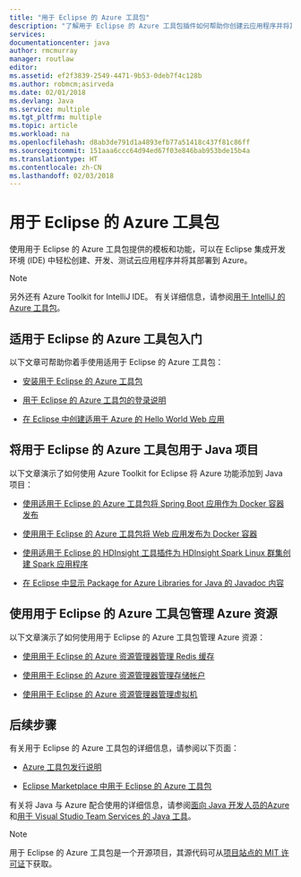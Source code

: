 ```yaml
---
title: "用于 Eclipse 的 Azure 工具包"
description: "了解用于 Eclipse 的 Azure 工具包插件如何帮助你创建云应用程序并将其部署到 Azure。"
services: 
documentationcenter: java
author: rmcmurray
manager: routlaw
editor: 
ms.assetid: ef2f3839-2549-4471-9b53-0deb7f4c128b
ms.author: robmcm;asirveda
ms.date: 02/01/2018
ms.devlang: Java
ms.service: multiple
ms.tgt_pltfrm: multiple
ms.topic: article
ms.workload: na
ms.openlocfilehash: d8ab3de791d1a4893efb77a51418c437f81c86ff
ms.sourcegitcommit: 151aaa6ccc64d94ed67f03e846bab953bde15b4a
ms.translationtype: HT
ms.contentlocale: zh-CN
ms.lasthandoff: 02/03/2018
---
```

# <a name="azure-toolkit-for-eclipse"></a>用于 Eclipse 的 Azure 工具包

使用用于 Eclipse 的 Azure 工具包提供的模板和功能，可以在 Eclipse 集成开发环境 (IDE) 中轻松创建、开发、测试云应用程序并将其部署到 Azure。

> [!NOTE]
> 
> 另外还有 Azure Toolkit for IntelliJ IDE。 有关详细信息，请参阅[用于 IntelliJ 的 Azure 工具包](../intellij/azure-toolkit-for-intellij.md)。
> 

## <a name="get-started-with-the-azure-toolkit-for-eclipse"></a>适用于 Eclipse 的 Azure 工具包入门
以下文章可帮助你着手使用适用于 Eclipse 的 Azure 工具包：

* [安装用于 Eclipse 的 Azure 工具包](azure-toolkit-for-eclipse-installation.md)

* [用于 Eclipse 的 Azure 工具包的登录说明](azure-toolkit-for-eclipse-sign-in-instructions.md)

* [在 Eclipse 中创建适用于 Azure 的 Hello World Web 应用](azure-toolkit-for-eclipse-create-hello-world-web-app.md)

## <a name="use-the-azure-toolkit-for-eclipse-with-your-java-projects"></a>将用于 Eclipse 的 Azure 工具包用于 Java 项目
以下文章演示了如何使用 Azure Toolkit for Eclipse 将 Azure 功能添加到 Java 项目：

* [使用适用于 Eclipse 的 Azure 工具包将 Spring Boot 应用作为 Docker 容器发布](azure-toolkit-for-eclipse-publish-spring-boot-docker-app.md)

* [使用用于 Eclipse 的 Azure 工具包将 Web 应用发布为 Docker 容器](azure-toolkit-for-eclipse-publish-as-docker-container.md)

* [使用适用于 Eclipse 的 HDInsight 工具插件为 HDInsight Spark Linux 群集创建 Spark 应用程序](/azure/hdinsight/hdinsight-apache-spark-eclipse-tool-plugin)

* [在 Eclipse 中显示 Package for Azure Libraries for Java 的 Javadoc 内容](azure-toolkit-for-eclipse-displaying-javadoc-content-for-azure-libraries.md)

## <a name="manage-azure-resources-using-the-azure-toolkit-for-eclipse"></a>使用用于 Eclipse 的 Azure 工具包管理 Azure 资源
以下文章演示了如何使用用于 Eclipse 的 Azure 工具包管理 Azure 资源：

* [使用用于 Eclipse 的 Azure 资源管理器管理 Redis 缓存](azure-toolkit-for-eclipse-managing-redis-caches-using-azure-explorer.md)

* [使用用于 Eclipse 的 Azure 资源管理器管理存储帐户](azure-toolkit-for-eclipse-managing-storage-accounts-using-azure-explorer.md)

* [使用用于 Eclipse 的 Azure 资源管理器管理虚拟机](azure-toolkit-for-eclipse-managing-virtual-machines-using-azure-explorer.md)

## <a name="next-steps"></a>后续步骤

有关用于 Eclipse 的 Azure 工具包的详细信息，请参阅以下页面：

* [Azure 工具包发行说明](https://github.com/Microsoft/azure-tools-for-java/releases)

* [Eclipse Marketplace 中用于 Eclipse 的 Azure 工具包](http://marketplace.eclipse.org/content/azure-toolkit-eclipse)

有关将 Java 与 Azure 配合使用的详细信息，请参阅[面向 Java 开发人员的Azure](https://docs.microsoft.com/java/azure/) 和[用于 Visual Studio Team Services 的 Java 工具](https://java.visualstudio.com/)。

<!-- [!INCLUDE [azure-toolkit-for-eclipse-additional-resources](../includes/azure-toolkit-for-eclipse-additional-resources.md)] -->

> [!NOTE]
> 
> 用于 Eclipse 的 Azure 工具包是一个开源项目，其源代码可从[项目站点的 MIT 许可证](https://github.com/microsoft/azure-tools-for-java)下获取。
> 

<!-- URL List -->

[Azure for Java Developers]: https://docs.microsoft.com/java/azure
[Java Tools for Visual Studio Team Services]: https://java.visualstudio.com/

<!-- Temporarily Deprecated URLs -->

<!-- [Deploying large deployments](azure-toolkit-for-eclipse-deploying-large-deployments.md) -->
<!-- [How to Maintain Session Data with Session Affinity]: http://go.microsoft.com/fwlink/?LinkID=699539 -->
<!-- [How to Use Co-located Caching]: http://go.microsoft.com/fwlink/?LinkID=699542 -->
<!-- [How to Use Dedicated Caching]: http://go.microsoft.com/fwlink/?LinkID=699543 -->
<!-- [How to Use JMS with AMQP 1.0 in Azure with Eclipse]: http://go.microsoft.com/fwlink/?LinkID=699544 -->
<!-- [How to Use SSL Offloading]: http://go.microsoft.com/fwlink/?LinkID=699545 -->
<!-- [SSL Offloading]: http://go.microsoft.com/fwlink/?LinkID=699549 -->
<!-- [Using the Azure Service Runtime Library in JSP]: http://go.microsoft.com/fwlink/?LinkID=699551 -->
<!-- [How to Authenticate Web Users with Azure Access Control Service Using Eclipse]: /azure/active-directory/active-directory-java-authenticate-users-access-control-eclipse.md -->
<!-- [Debug a Java Web App on Azure in Eclipse]: /azure/app-service-web/app-service-web-debug-java-web-app-in-eclipse.md -->
<!-- [Debugging Azure Applications in Eclipse]: azure-toolkit-for-eclipse-debugging-azure-applications.md -->

<!-- Legacy MSDN URL = https://msdn.microsoft.com/library/azure/hh694271.aspx -->

